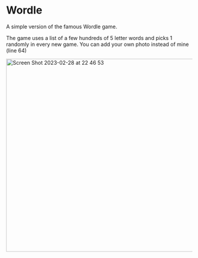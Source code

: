 # Wordle
A simple version of the famous Wordle game.


The game uses a list of a few hundreds of 5 letter words and picks 1 randomly in every new game. 
You can add your own photo instead of mine (line 64)

<img width="524" alt="Screen Shot 2023-02-28 at 22 46 53" src="https://user-images.githubusercontent.com/122822144/234823036-097032ea-eb0a-49f9-98c5-41947ff26724.png">
